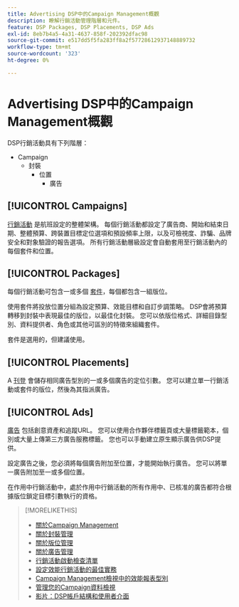 ```yaml
---
title: Advertising DSP中的Campaign Management概觀
description: 瞭解行銷活動管理階層和元件。
feature: DSP Packages, DSP Placements, DSP Ads
exl-id: 8eb7b4a5-4a31-4637-858f-202392dfac98
source-git-commit: e517dd5f5fa283ff8a2f57728612937148889732
workflow-type: tm+mt
source-wordcount: '323'
ht-degree: 0%

---
```


# Advertising DSP中的Campaign Management概觀

DSP行銷活動具有下列階層：

* Campaign
   * 封裝
      * 位置
         * 廣告
<!-- Do clients think in terms of insertion orders? If yes, then work in the following info.:
In Advertising DSP, an insertion order is represented as a campaign, and line items are represented as packages. Each package includes placements, which can use different strategies and tactics to deliver the line item requirements.
-->

## [!UICONTROL Campaigns]

[行銷活動](/help/dsp/campaign-management/campaigns/campaign-about.md) 是航班設定的整體架構。 每個行銷活動都設定了廣告商、開始和結束日期、整體預算、跨裝置目標定位選項和預設頻率上限，以及可檢視度、詐騙、品牌安全和對象驗證的報告選項。 所有行銷活動層級設定會自動套用至行銷活動內的每個套件和位置。

## [!UICONTROL Packages]

每個行銷活動可包含一或多個 [套件](/help/dsp/campaign-management/packages/package-about.md)，每個都包含一組版位。

使用套件將投放位置分組為設定預算、效能目標和自訂步調策略。 DSP會將預算轉移到封裝中表現最佳的版位，以最佳化封裝。 您可以依版位格式、詳細目錄型別、資料提供者、角色或其他可區別的特徵來組織套件。

套件是選用的，但建議使用。

## [!UICONTROL Placements]

A [刊登](/help/dsp/campaign-management/placements/placement-about.md) 會儲存相同廣告型別的一或多個廣告的定位引數。 您可以建立單一行銷活動或套件的版位，然後為其指派廣告。

## [!UICONTROL Ads]

[廣告](/help/dsp/campaign-management/ads/ad-about.md) 包括創意資產和追蹤URL。 您可以使用合作夥伴標籤頁或大量標籤範本，個別或大量上傳第三方廣告服務標籤。 您也可以手動建立原生顯示廣告供DSP提供。

設定廣告之後，您必須將每個廣告附加至位置，才能開始執行廣告。 您可以將單一廣告附加至一或多個位置。

在作用中行銷活動中，處於作用中行銷活動的所有作用中、已核准的廣告都符合根據版位鎖定目標引數執行的資格。

>[!MORELIKETHIS]
>
>* [關於Campaign Management](/help/dsp/campaign-management/campaigns/campaign-about.md)
>* [關於封裝管理](/help/dsp/campaign-management/packages/package-about.md)
>* [關於版位管理](/help/dsp/campaign-management/placements/placement-about.md)
>* [關於廣告管理](/help/dsp/campaign-management/ads/ad-about.md)
>* [行銷活動啟動檢查清單](/help/dsp/campaign-management/campaign-launch-checklist.md)
>* [設定效能行銷活動的最佳實務](/help/dsp/optimization/campaign-best-practices-performance.md)
>* [Campaign Management檢視中的效能報表型別](/help/dsp/campaign-management/reports/campaign-reports-about.md)
>* [管理您的Campaign資料檢視](/help/dsp/campaign-management/reports/campaign-data-views-manage.md)
>* [影片：DSP帳戶結構和使用者介面](https://experienceleague.adobe.com/docs/advertising-learn/tutorials/dsp/ui.html)
